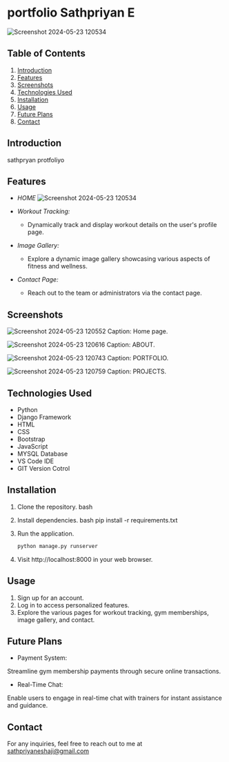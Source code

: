 # portfolio Sathpriyan E

![Screenshot 2024-05-23 120534](https://github.com/Sathpriyane123/Portfoliyo/assets/82439461/9758afe7-37a2-4d51-a92e-90cd5ab1ef55)

## Table of Contents
1. [Introduction](#introduction)
2. [Features](#features)
3. [Screenshots](#screenshots)
4. [Technologies Used](#technologies-used)
5. [Installation](#installation)
6. [Usage](#usage)
7. [Future Plans](#future-plans)
8. [Contact](#contact)

## Introduction

sathpryan protfoliyo

## Features


- *HOME*
  ![Screenshot 2024-05-23 120534](https://github.com/Sathpriyane123/Portfoliyo/assets/82439461/0310621a-eb4c-428e-babf-bc04413db48a)


- *Workout Tracking:*
  - Dynamically track and display workout details on the user's profile page.

- *Image Gallery:*
  - Explore a dynamic image gallery showcasing various aspects of fitness and wellness.

- *Contact Page:*
  - Reach out to the team or administrators via the contact page.

## Screenshots

![Screenshot 2024-05-23 120552](https://github.com/Sathpriyane123/Portfoliyo/assets/82439461/00e30065-b448-49e1-b346-964e5a11be89)
Caption: Home page.

![Screenshot 2024-05-23 120616](https://github.com/Sathpriyane123/Portfoliyo/assets/82439461/dcbe140e-bb30-4695-bc0f-4c5e65d49195)
Caption: ABOUT.

![Screenshot 2024-05-23 120743](https://github.com/Sathpriyane123/Portfoliyo/assets/82439461/91dece56-7449-464d-a9e3-83a253a8d13b)
Caption: PORTFOLIO.

![Screenshot 2024-05-23 120759](https://github.com/Sathpriyane123/Portfoliyo/assets/82439461/77faf0f7-610c-4201-8dbf-f2a0e6066545)
Caption: PROJECTS.


## Technologies Used

- Python 
- Django Framework
- HTML
- CSS
- Bootstrap
- JavaScript
- MYSQL Database
- VS Code IDE
- GIT Version Cotrol

## Installation

1. Clone the repository.
   bash

2. Install dependencies.
   bash
   pip install -r requirements.txt

3. Run the application.
   ```bash
   python manage.py runserver

4. Visit http://localhost:8000 in your web browser.

## Usage

1. Sign up for an account.
2. Log in to access personalized features.
3. Explore the various pages for workout tracking, gym memberships, image gallery, and contact.

## Future Plans

- Payment System:

Streamline gym membership payments through secure online transactions.
- Real-Time Chat:

Enable users to engage in real-time chat with trainers for instant assistance and guidance.

## Contact

For any inquiries, feel free to reach out to me at sathpriyaneshaji@gmail.com

